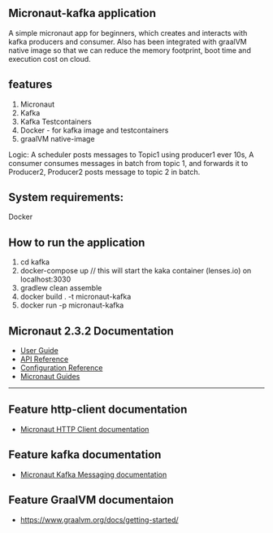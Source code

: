 Micronaut-kafka application
----------------------------
A simple micronaut app for beginners, which creates and interacts with kafka producers and consumer. Also has been integrated with graalVM native image so that we can reduce the memory footprint, boot time and execution cost on cloud.

features
---------
1. Micronaut
2. Kafka
3. Kafka Testcontainers
4. Docker - for kafka image and testcontainers
5. graalVM native-image

Logic: 
A scheduler posts messages to Topic1 using producer1 ever 10s,
A consumer consumes messages in batch from topic 1, and forwards it to Producer2,
Producer2 posts message to topic 2 in batch.

System requirements:
---------------------
Docker

How to run the application
--------------------------
1. cd kafka
2. docker-compose up // this will start the kaka container (lenses.io) on localhost:3030
3. gradlew clean assemble
4. docker build . -t micronaut-kafka
5. docker run -p micronaut-kafka

## Micronaut 2.3.2 Documentation

- [User Guide](https://docs.micronaut.io/2.3.2/guide/index.html)
- [API Reference](https://docs.micronaut.io/2.3.2/api/index.html)
- [Configuration Reference](https://docs.micronaut.io/2.3.2/guide/configurationreference.html)
- [Micronaut Guides](https://guides.micronaut.io/index.html)
---

## Feature http-client documentation

- [Micronaut HTTP Client documentation](https://docs.micronaut.io/latest/guide/index.html#httpClient)

## Feature kafka documentation

- [Micronaut Kafka Messaging documentation](https://micronaut-projects.github.io/micronaut-kafka/latest/guide/index.html)

## Feature GraalVM documentaion

- https://www.graalvm.org/docs/getting-started/
